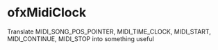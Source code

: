 # ofxMidiClock
Translate MIDI_SONG_POS_POINTER, MIDI_TIME_CLOCK, MIDI_START, MIDI_CONTINUE, MIDI_STOP into something useful

